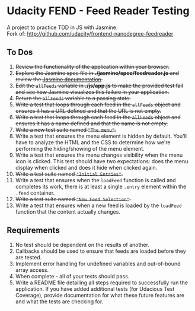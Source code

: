 # Udacity FEND - Feed Reader Testing

A project to practice TDD in JS with Jasmine.  
Fork of: http://github.com/udacity/frontend-nanodegree-feedreader  
  

## To Dos
1. ~~Review the functionality of the application within your browser.~~
2. ~~Explore the Jasmine spec file in **./jasmine/spec/feedreader.js** and review the [Jasmine documentation](http://jasmine.github.io).~~
3. ~~Edit the `allFeeds` variable in **./js/app.js** to make the provided test fail and see how Jasmine visualizes this failure in your application.~~
4. ~~Return the `allFeeds` variable to a passing state.~~
5. ~~Write a test that loops through each feed in the `allFeeds` object and ensures it has a URL defined and that the URL is not empty.~~
6. ~~Write a test that loops through each feed in the `allFeeds` object and ensures it has a name defined and that the name is not empty.~~
7. ~~Write a new test suite named `"The menu"`.~~
8. Write a test that ensures the menu element is hidden by default. You'll have to analyze the HTML and the CSS to determine how we're performing the hiding/showing of the menu element.
9. Write a test that ensures the menu changes visibility when the menu icon is clicked. This test should have two expectations: does the menu display when clicked and does it hide when clicked again.
10. ~~Write a test suite named `"Initial Entries"`.~~
11. Write a test that ensures when the `loadFeed` function is called and completes its work, there is at least a single `.entry` element within the `.feed` container.
12. ~~Write a test suite named `"New Feed Selection"`.~~
13. Write a test that ensures when a new feed is loaded by the `loadFeed` function that the content actually changes.


## Requirements
1. No test should be dependent on the results of another.
2. Callbacks should be used to ensure that feeds are loaded before they are tested.
3. Implement error handling for undefined variables and out-of-bound array access.
4. When complete - all of your tests should pass. 
5. Write a README file detailing all steps required to successfully run the application. If you have added additional tests (for Udacious Test Coverage),  provide documentation for what these future features are and what the tests are checking for.
